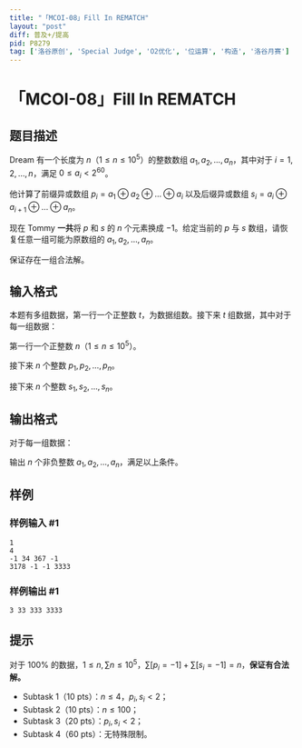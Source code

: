 ```yaml
---
title: "「MCOI-08」Fill In REMATCH"
layout: "post"
diff: 普及+/提高
pid: P8279
tag: ['洛谷原创', 'Special Judge', 'O2优化', '位运算', '构造', '洛谷月赛']
---
```

# 「MCOI-08」Fill In REMATCH
## 题目描述

Dream 有一个长度为 $n$（$1\le n\le 10^5$）的整数数组 $a_1,a_2,\dots,a_n$，其中对于 $i=1,2,\dots,n$，满足 $0\le a_i<2^{60}$。

他计算了前缀异或数组 $p_i=a_1\oplus a_2\oplus\dots\oplus a_i$ 以及后缀异或数组 $s_i=a_i\oplus a_{i+1}\oplus\dots\oplus a_n$。

现在 Tommy **一共**将 $p$ 和 $s$ 的 $n$ 个元素换成 $-1$。给定当前的 $p$ 与 $s$ 数组，请恢复任意一组可能为原数组的 $a_1,a_2,\dots,a_n$。

保证存在一组合法解。
## 输入格式

本题有多组数据，第一行一个正整数 $t$，为数据组数。接下来 $t$ 组数据，其中对于每一组数据：

第一行一个正整数 $n$（$1\le n\le 10^5$）。 

接下来 $n$ 个整数 $p_1,p_2,\dots,p_n$。  

接下来 $n$ 个整数 $s_1,s_2,\dots,s_n$。  
## 输出格式

对于每一组数据：

输出 $n$ 个非负整数 $a_1,a_2,\dots,a_n$，满足以上条件。
## 样例

### 样例输入 #1
```
1
4
-1 34 367 -1
3178 -1 -1 3333
```
### 样例输出 #1
```
3 33 333 3333
```
## 提示

对于 $100\%$ 的数据，$1\le n,\sum n\le 10^5$，$\sum [p_i=-1]+\sum [s_i=-1]=n$，**保证有合法解。**

 - Subtask 1（10 pts）：$n\le 4$，$p_i,s_i<2$；
 - Subtask 2（10 pts）：$n\le 100$；
 - Subtask 3（20 pts）：$p_i,s_i<2$；
 - Subtask 4（60 pts）：无特殊限制。

